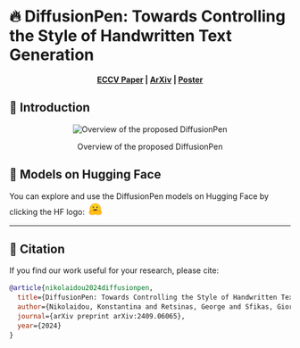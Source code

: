  # 🔥 DiffusionPen: Towards Controlling the Style of Handwritten Text Generation

 <p align='center'>
  <b>
    <a href="https://www.ecva.net/papers/eccv_2024/papers_ECCV/html/11492_ECCV_2024_paper.php">ECCV Paper</a>
    |
    <a href="http://www.arxiv.org/abs/2409.06065">ArXiv</a>
    |
    <a href="">Poster</a>
      
  </b>
</p> 



## 📢 Introduction


<p align="center">
  <img src="imgs/diffusionpen.png" alt="Overview of the proposed DiffusionPen" style="width: 80%;">
</p>

<p align="center">
  Overview of the proposed DiffusionPen
</p>


## 🚀 Models on Hugging Face

You can explore and use the DiffusionPen models on Hugging Face by clicking the HF logo: <a href="https://huggingface.co/konnik/DiffusionPen"><img src="imgs/hf-logo.png" alt="Hugging Face" style="width: 30px; vertical-align: -5px; display: inline;"></a>

---

## 📄 Citation

If you find our work useful for your research, please cite:

```bibtex
@article{nikolaidou2024diffusionpen,
  title={DiffusionPen: Towards Controlling the Style of Handwritten Text Generation},
  author={Nikolaidou, Konstantina and Retsinas, George and Sfikas, Giorgos and Liwicki, Marcus},
  journal={arXiv preprint arXiv:2409.06065},
  year={2024}
}

